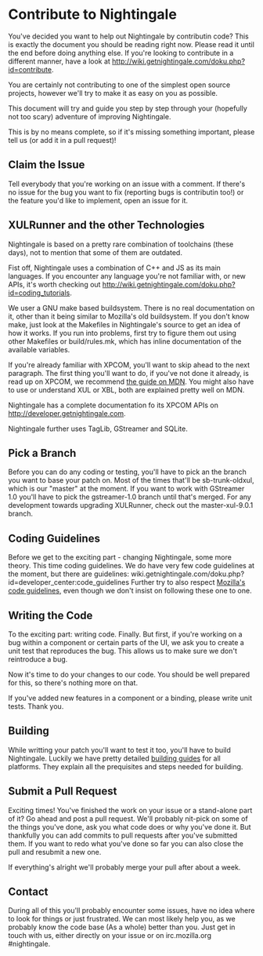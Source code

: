 Contribute to Nightingale
=========================
You've decided you want to help out Nightingale by contributin code? This is
exactly the document you should be reading right now. Please read it until the
end before doing anything else. If you're looking to contribute in a different
manner, have a look at http://wiki.getnightingale.com/doku.php?id=contribute.

You are certainly not contributing to one of the
simplest open source projects, however we'll try to make it as easy on you as
possible.

This document will try and guide you step by step through your (hopefully not
too scary) adventure of improving Nightingale.

This is by no means complete, so if it's missing something important, please
tell us (or add it in a pull request)!

Claim the Issue
---------------
Tell everybody that you're working on an issue with a comment. If there's no
issue for the bug you want to fix (reporting bugs is contributin too!) or the
feature you'd like to implement, open an issue for it.

XULRunner and the other Technologies
------------------------------------
Nightingale is based on a pretty rare combination of toolchains (these days),
not to mention that some of them are outdated.

Fist off, Nightingale uses a combination of C++ and JS as its main languages.
If you encounter any language you're not familiar with, or new APIs, it's worth
checking out http://wiki.getnightingale.com/doku.php?id=coding_tutorials.

We user a GNU make based buildsystem. There is no real documentation on it,
other than it being similar to Mozilla's old buildsystem. If you don't know make,
just look at the Makefiles in Nightingale's source to get an idea of how it
works. If you run into problems, first try to figure them out using other
Makefiles or build/rules.mk, which has inline documentation of the available
variables.

If you're already familiar with XPCOM, you'll want to skip ahead to the next
paragraph. The first thing you'll want to do, if you've not done it already, is
read up on XPCOM, we recommend [the guide on MDN](https://developer.mozilla.org/en-US/docs/Mozilla/Tech/XPCOM/Guide).
You might also have to use or understand XUL or XBL, both are explained pretty
well on MDN.

Nightingale has a complete documentation fo its XPCOM APIs on
http://developer.getnightingale.com.

Nightingale further uses TagLib, GStreamer and SQLite.

Pick a Branch
-------------
Before you can do any coding or testing, you'll have to pick an the branch you
want to base your patch on. Most of the times that'll be sb-trunk-oldxul, which
is our "master" at the moment. If you want to work with GStreamer 1.0 you'll
have to pick the gstreamer-1.0 branch until that's merged. For any development
towards upgrading XULRunner, check out the master-xul-9.0.1 branch.

Coding Guidelines
-----------------
Before we get to the exciting part - changing Nightingale, some more theory.
This time coding guidelines. We do have very few code guidelines at the moment,
but there are guidelines: wiki.getnightingale.com/doku.php?id=developer_center:code_guidelines
Further try to also respect [Mozilla's code guidelines](https://developer.mozilla.org/en-US/docs/Mozilla/Developer_guide/Coding_Style),
even though we don't insist on following these one to one.

Writing the Code
----------------
To the exciting part: writing code. Finally. But first, if you're working on a
bug within a component or certain parts of the UI, we ask you to create a unit
test that reproduces the bug. This allows us to make sure we don't reintroduce a
bug.

Now it's time to do your changes to our code. You should be well prepared for
this, so there's nothing more on that.

If you've added new features in a component or a binding, please write unit
tests. Thank you.

Building
-------
While writting your patch you'll want to test it too, you'll have to build
Nightingale. Luckily we have pretty detailed [building guides](http://wiki.getnightingale.com/doku.php?id=build)
for all platforms. They explain all the prequisites and steps needed for
building.

Submit a Pull Request
---------------------
Exciting times! You've finished the work on your issue or a stand-alone part of
it? Go ahead and post a pull request. We'll probably nit-pick on some of the
things you've done, ask you what code does or why you've done it. But thankfully
you can add commits to pull requests after you've submitted them. If you want to
redo what you've done so far you can also close the pull and resubmit a new one.

If everything's alright we'll probably merge your pull after about a week.

Contact
-------
During all of this you'll probably encounter some issues, have no idea where to
look for things or just frustrated. We can most likely help you, as we probably
know the code base (As a whole) better than you. Just get in touch with us,
either directly on your issue or on irc.mozilla.org #nightingale.
